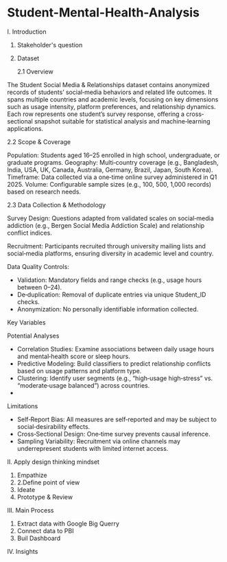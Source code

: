 # Student-Mental-Health-Analysis

I. Introduction
1. Stakeholder's question
   
2. Dataset

   2.1 Overview
   
The Student Social Media & Relationships dataset contains anonymized records of students’ social‐media behaviors and related life outcomes. It spans multiple countries and academic levels, focusing on key dimensions such as usage intensity, platform preferences, and relationship dynamics. Each row represents one student’s survey response, offering a cross‐sectional snapshot suitable for statistical analysis and machine‐learning applications.

  2.2 Scope & Coverage
  
Population: Students aged 16–25 enrolled in high school, undergraduate, or graduate programs.
Geography: Multi‐country coverage (e.g., Bangladesh, India, USA, UK, Canada, Australia, Germany, Brazil, Japan, South Korea).
Timeframe: Data collected via a one‐time online survey administered in Q1 2025.
Volume: Configurable sample sizes (e.g., 100, 500, 1,000 records) based on research needs.

  2.3 Data Collection & Methodology
  
Survey Design: Questions adapted from validated scales on social‐media addiction (e.g., Bergen Social Media Addiction Scale) and relationship conflict indices.

Recruitment: Participants recruited through university mailing lists and social‐media platforms, ensuring diversity in academic level and country.

Data Quality Controls:

- Validation: Mandatory fields and range checks (e.g., usage hours between 0–24).
- De‐duplication: Removal of duplicate entries via unique Student_ID checks.
- Anonymization: No personally identifiable information collected.


Key Variables

Potential Analyses
- Correlation Studies: Examine associations between daily usage hours and mental‐health score or sleep hours.
- Predictive Modeling: Build classifiers to predict relationship conflicts based on usage patterns and platform type.
- Clustering: Identify user segments (e.g., “high‐usage high‐stress” vs. “moderate‐usage balanced”) across countries.
- 
Limitations
- Self‐Report Bias: All measures are self‐reported and may be subject to social‐desirability effects.
- Cross‐Sectional Design: One‐time survey prevents causal inference.
- Sampling Variability: Recruitment via online channels may underrepresent students with limited internet access.


II. Apply design thinking mindset
1. Empathize
2. 2.Define point of view
3. Ideate
4. Prototype & Review

   
III. Main Process
1. Extract data with Google Big Querry
2. Connect data to PBI
3. Buil Dashboard

   
IV. Insights
